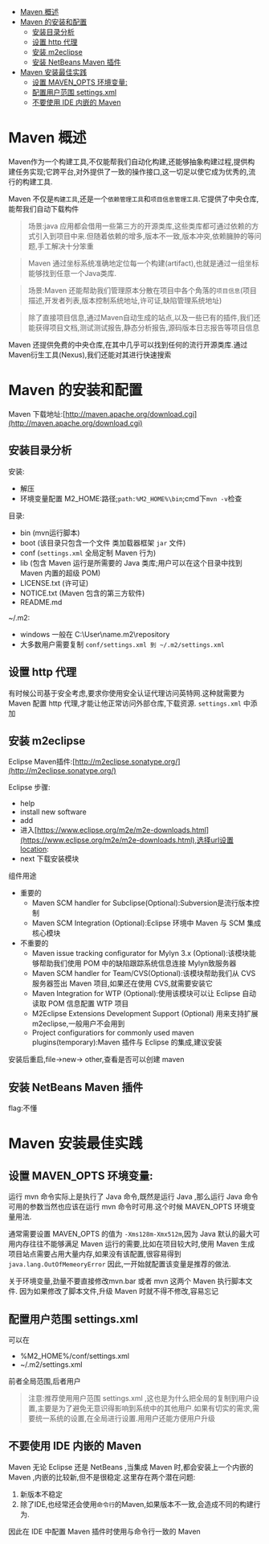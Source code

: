 <!-- TOC depthFrom:1 depthTo:6 withLinks:1 updateOnSave:1 orderedList:0 -->

- [Maven 概述](#maven-概述)
- [Maven 的安装和配置](#maven-的安装和配置)
	- [安装目录分析](#安装目录分析)
	- [设置 http 代理](#设置-http-代理)
	- [安装 m2eclipse](#安装-m2eclipse)
	- [安装 NetBeans Maven 插件](#安装-netbeans-maven-插件)
- [Maven 安装最佳实践](#maven-安装最佳实践)
	- [设置 MAVEN_OPTS 环境变量:](#设置-mavenopts-环境变量)
	- [配置用户范围 settings.xml](#配置用户范围-settingsxml)
	- [不要使用 IDE 内嵌的 Maven](#不要使用-ide-内嵌的-maven)

<!-- /TOC -->
# Maven 概述
Maven作为一个构建工具,不仅能帮我们自动化构建,还能够抽象构建过程,提供构建任务实现;它跨平台,对外提供了一致的操作接口,这一切足以使它成为优秀的,流行的构建工具.

Maven 不仅是`构建工具`,还是一个`依赖管理工具`和`项目信息管理工具`.它提供了中央仓库,能帮我们自动下载构件

> 场景:java 应用都会借用一些第三方的开源类库,这些类库都可通过依赖的方式引入到项目中来.但随着依赖的增多,版本不一致,版本冲突,依赖臃肿的等问题,手工解决十分笨重

> Maven 通过坐标系统准确地定位每一个构建(artifact),也就是通过一组坐标能够找到任意一个Java类库.

> 场景:Maven 还能帮助我们管理原本分散在项目中各个角落的`项目信息`(项目描述,开发者列表,版本控制系统地址,许可证,缺陷管理系统地址)

> 除了直接项目信息,通过Maven自动生成的站点,以及一些已有的插件,我们还能获得项目文档,测试测试报告,静态分析报告,源码版本日志报告等项目信息

Maven 还提供免费的中央仓库,在其中几乎可以找到任何的流行开源类库.通过Maven衍生工具(Nexus),我们还能对其进行快速搜索

# Maven 的安装和配置
Maven 下载地址:[http://maven.apache.org/download.cgi](http://maven.apache.org/download.cgi)

## 安装目录分析
安装:
- 解压
- 环境变量配置 M2_HOME:路径;`path:%M2_HOME%\bin`;cmd下`mvn -v`检查

目录:
- bin (mvn运行脚本)
- boot (该目录只包含一个文件 类加载器框架 `jar` 文件)
- conf (`settings.xml` 全局定制 Maven 行为)
- lib (包含 Maven 运行是所需要的 Java 类库;用户可以在这个目录中找到 Maven 内置的超级 POM)
- LICENSE.txt (许可证)
- NOTICE.txt (Maven 包含的第三方软件)
- README.md

~/.m2:
- windows 一般在 C:\User\name\.m2\repository
- 大多数用户需要复制 `conf/settings.xml 到 ~/.m2/settings.xml`

## 设置 http 代理
有时候公司基于安全考虑,要求你使用安全认证代理访问英特网.这种就需要为 Maven 配置 http 代理,才能让他正常访问外部仓库,下载资源. `settings.xml` 中添加

## 安装 m2eclipse
Eclipse Maven插件:[http://m2eclipse.sonatype.org/](http://m2eclipse.sonatype.org/)

Eclipse 步骤:
- help
- install new software
- add
- 进入[https://www.eclipse.org/m2e/m2e-downloads.html](https://www.eclipse.org/m2e/m2e-downloads.html),选择url设置location:
- next 下载安装模块

组件用途
- 重要的
    - Maven SCM handler for Subclipse(Optional):Subversion是流行版本控制
    - Maven SCM Integration (Optional):Eclipse 环境中 Maven 与 SCM 集成核心模块
- 不重要的
    - Maven issue tracking configurator for Mylyn 3.x (Optional):该模块能够帮助我们使用 POM 中的缺陷跟踪系统信息连接 Mylyn致服务器
    - Maven SCM handler for Team/CVS(Optional):该模块帮助我们从 CVS 服务器签出 Maven 项目,如果还在使用  CVS,就需要安装它
    - Maven Integration for WTP (Optional):使用该模块可以让 Eclipse 自动读取 POM 信息配置 WTP 项目
    - M2Eclipse Extensions Development Support (Optional) 用来支持扩展 m2eclipse,一般用户不会用到
    - Project configuratiors for commonly used maven plugins(temporary):Maven 插件与 Eclipse 的集成,建议安装

安装后重启,file->new-> other,查看是否可以创建 maven

## 安装 NetBeans Maven 插件
flag:不懂

# Maven 安装最佳实践
## 设置 MAVEN_OPTS 环境变量:
运行 mvn 命令实际上是执行了 Java 命令,既然是运行 Java ,那么运行 Java 命令可用的参数当然也应该在运行 mvn 命令时可用.这个时候 MAVEN_OPTS 环境变量用法.

通常需要设置 MAVEN_OPTS 的值为 `-Xms128m-Xmx512m`,因为 Java 默认的最大可用内存往往不能够满足 Maven 运行的需要,比如在项目较大时,使用 Maven 生成项目站点需要占用大量内存,如果没有该配置,很容易得到 `java.lang.OutOfMemeoryError` 因此,一开始就配置该变量是推荐的做法.

关于环境变量,劲量不要直接修改mvn.bar 或者 mvn 这两个 Maven 执行脚本文件. 因为如果修改了脚本文件,升级 Maven 时就不得不修改,容易忘记

## 配置用户范围 settings.xml
可以在
- %M2_HOME%/conf/settings.xml
- ~/.m2/settings.xml

前者全局范围,后者用户

> 注意:推荐使用用户范围 settings.xml ,这也是为什么把全局的复制到用户设置,主要是为了避免无意识得影响到系统中的其他用户.如果有切实的需求,需要统一系统的设置,在全局进行设置.用用户还能方便用户升级

## 不要使用 IDE 内嵌的 Maven

Maven 无论 Eclipse 还是 NetBeans ,当集成 Maven 时,都会安装上一个内嵌的 Maven ,内嵌的比较新,但不是很稳定.这里存在两个潜在问题:
1. 新版本不稳定
2. 除了IDE,也经常还会使用`命令行`的Maven,如果版本不一致,会造成不同的构建行为.

因此在 IDE 中配置 Maven 插件时使用与命令行一致的 Maven
